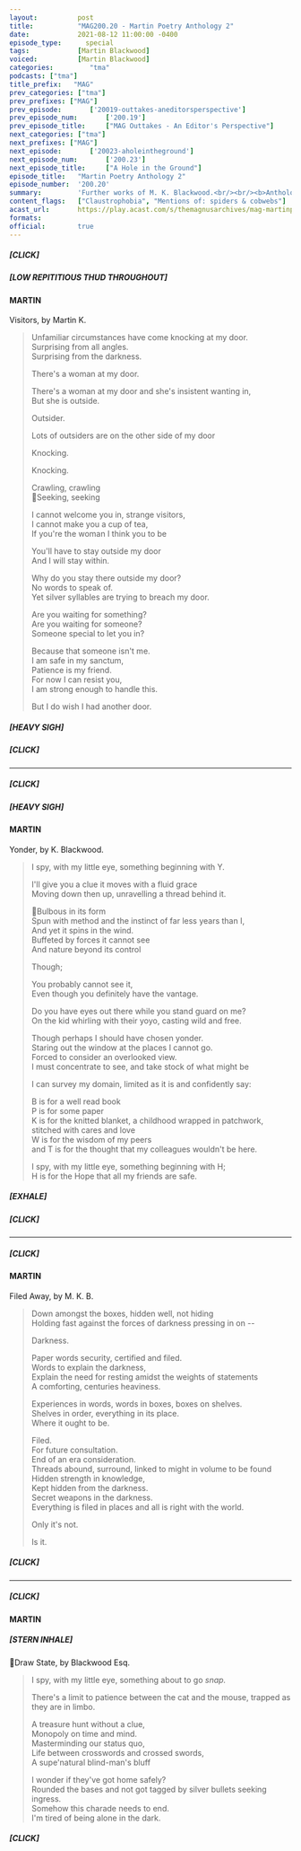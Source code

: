 ```yaml
---
layout:          post
title:           "MAG200.20 - Martin Poetry Anthology 2"
date:            2021-08-12 11:00:00 -0400
episode_type:      special
tags:            [Martin Blackwood]
voiced:          [Martin Blackwood]
categories:			"tma"
podcasts: ["tma"]
title_prefix:	"MAG"
prev_categories: ["tma"]
prev_prefixes: ["MAG"]
prev_episode:		['20019-outtakes-aneditorsperspective']
prev_episode_num:		['200.19']
prev_episode_title:		["MAG Outtakes - An Editor's Perspective"]
next_categories: ["tma"]
next_prefixes: ["MAG"]
next_episode:		['20023-aholeintheground']
next_episode_num:		['200.23']
next_episode_title:		["A Hole in the Ground"]
episode_title:   "Martin Poetry Anthology 2"
episode_number:  '200.20'
summary:         'Further works of M. K. Blackwood.<br/><br/><b>Anthology 2</b><br/><ul><li>Visitors</li><li>Yonder</li><li>Filed Away</li><li>Draw State</li></ul>'
content_flags:   ["Claustrophobia", "Mentions of: spiders & cobwebs"]
acast_url:       https://play.acast.com/s/themagnusarchives/mag-martinpoetryanthology2
formats:
official:        true
---
```


##### [CLICK]

##### [LOW REPITITIOUS THUD THROUGHOUT]

#### MARTIN

Visitors, by Martin K.

> Unfamiliar circumstances have come knocking at my door.  
> Surprising from all angles.  
> Surprising from the darkness.
> 
> There's a woman at my door.
> 
> There's a woman at my door and she's insistent wanting in,  
> But she is outside.
> 
> Outsider.
> 
> Lots of outsiders are on the other side of my door
> 
> Knocking.
> 
> Knocking.
> 
> Crawling, crawling  
> Seeking, seeking
> 
> I cannot welcome you in, strange visitors,  
> I cannot make you a cup of tea,  
> If you're the woman I think you to be
> 
> You'll have to stay outside my door  
> And I will stay within.
> 
> Why do you stay there outside my door?  
> No words to speak of.  
> Yet silver syllables are trying to breach my door.
> 
> Are you waiting for something?  
> Are you waiting for someone?  
> Someone special to let you in?
> 
> Because that someone isn't me.  
> I am safe in my sanctum,  
> Patience is my friend.  
> For now I can resist you,  
> I am strong enough to handle this.
> 
> But I do wish I had another door.

##### [HEAVY SIGH]

##### [CLICK]

------

##### [CLICK]

##### [HEAVY SIGH]

#### MARTIN

Yonder, by K. Blackwood.

> I spy, with my little eye, something beginning with Y.
> 
> I'll give you a clue it moves with a fluid grace  
> Moving down then up, unravelling a thread behind it.
> 
> Bulbous in its form  
> Spun with method and the instinct of far less years than I,  
> And yet it spins in the wind.  
> Buffeted by forces it cannot see  
> And nature beyond its control
> 
> Though;
> 
> You probably cannot see it,  
> Even though you definitely have the vantage.
> 
> Do you have eyes out there while you stand guard on me?  
> On the kid whirling with their yoyo, casting wild and free.
> 
> Though perhaps I should have chosen yonder.  
> Staring out the window at the places I cannot go.  
> Forced to consider an overlooked view.  
> I must concentrate to see, and take stock of what might be
> 
> I can survey my domain, limited as it is and confidently say:
> 
> B is for a well read book  
> P is for some paper  
> K is for the knitted blanket, a childhood wrapped in patchwork, stitched with cares and love  
> W is for the wisdom of my peers  
> and T is for the thought that my colleagues wouldn't be here.
> 
> I spy, with my little eye, something beginning with H;  
> H is for the Hope that all my friends are safe.

##### [EXHALE]

##### [CLICK]

------

##### [CLICK]

#### MARTIN

Filed Away, by M. K. B.

> Down amongst the boxes, hidden well, not hiding  
> Holding fast against the forces of darkness pressing in on --
> 
> Darkness.
> 
> Paper words security, certified and filed.  
> Words to explain the darkness,  
> Explain the need for resting amidst the weights of statements  
> A comforting, centuries heaviness.
> 
> Experiences in words, words in boxes, boxes on shelves.  
> Shelves in order, everything in its place.  
> Where it ought to be.
> 
> Filed.  
> For future consultation.  
> End of an era consideration.  
> Threads abound, surround, linked to might in volume to be found  
> Hidden strength in knowledge,  
> Kept hidden from the darkness.  
> Secret weapons in the darkness.  
> Everything is filed in places and all is right with the world.
> 
> Only it's not.
> 
> Is it.

##### [CLICK]

------

##### [CLICK]

#### MARTIN

##### [STERN INHALE]

Draw State, by Blackwood Esq.

> I spy, with my little eye, something about to go *snap.*
> 
> There's a limit to patience between the cat and the mouse, trapped as they are in limbo.
> 
> A treasure hunt without a clue,  
> Monopoly on time and mind.  
> Masterminding our status quo,  
> Life between crosswords and crossed swords,  
> A supe'natural blind-man's bluff
> 
> I wonder if they've got home safely?  
> Rounded the bases and not got tagged by silver bullets seeking ingress.  
> Somehow this charade needs to end.  
> I'm tired of being alone in the dark.

##### [CLICK]